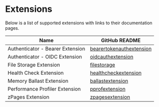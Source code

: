 # Extensions

Below is a list of supported extensions with links to their documentation pages.

| Name                             | GitHub README |
| -------------------------------- | ------------- |
| Authenticator - Bearer Extension | [bearertokenauthextension](https://github.com/open-telemetry/opentelemetry-collector-contrib/blob/v0.58.0/extension/bearertokenauthextension/README.md) |
| Authenticator - OIDC Extension   | [oidcauthextension](https://github.com/open-telemetry/opentelemetry-collector-contrib/blob/v0.58.0/extension/oidcauthextension/README.md) |
| File Storage Extension           | [filestorage](https://github.com/open-telemetry/opentelemetry-collector-contrib/blob/v0.58.0/extension/storage/filestorage/README.md) |
| Health Check Extension           | [healthcheckextension](https://github.com/open-telemetry/opentelemetry-collector-contrib/blob/v0.58.0/extension/healthcheckextension/README.md) |
| Memory Ballast Extension         | [ballastextension](https://github.com/open-telemetry/opentelemetry-collector/blob/v0.58.0/extension/ballastextension/README.md) |
| Performance Profiler Extension   | [pprofextension](https://github.com/open-telemetry/opentelemetry-collector-contrib/blob/v0.58.0/extension/pprofextension/README.md) |
| zPages Extension                 | [zpagesextension](https://github.com/open-telemetry/opentelemetry-collector/blob/v0.58.0/extension/zpagesextension/README.md) |

